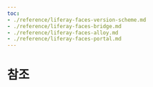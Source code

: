 ```yaml
---
toc:
- ./reference/liferay-faces-version-scheme.md
- ./reference/liferay-faces-bridge.md
- ./reference/liferay-faces-alloy.md
- ./reference/liferay-faces-portal.md
---
```

# 참조
